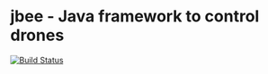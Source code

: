 # jbee - Java framework to control drones

[![Build Status](https://travis-ci.org/weinpau/jbee.svg?branch=master)](https://travis-ci.org/weinpau/jbee)

